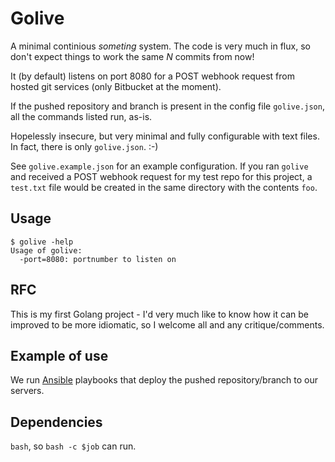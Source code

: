 # Golive

A minimal continious *someting* system. The code is very much in flux, so don't
expect things to work the same *N* commits from now!

It (by default) listens on port 8080 for a POST webhook request from hosted git
services (only Bitbucket at the moment).

If the pushed repository and branch is present in the config file `golive.json`,
all the commands listed run, as-is.

Hopelessly insecure, but very minimal and fully configurable with text files.
In fact, there is only `golive.json`. :-)

See `golive.example.json` for an example configuration. If you ran `golive` and
received a POST webhook request for my test repo for this project, a `test.txt`
file would be created in the same directory with the contents `foo`.

## Usage

    $ golive -help
    Usage of golive:
      -port=8080: portnumber to listen on

## RFC

This is my first Golang project - I'd very much like to know how it can be
improved to be more idiomatic, so I welcome all and any critique/comments.

## Example of use

We run [Ansible](http://www.ansible.com) playbooks that deploy the pushed
repository/branch to our servers.

## Dependencies

`bash`, so `bash -c $job` can run.
